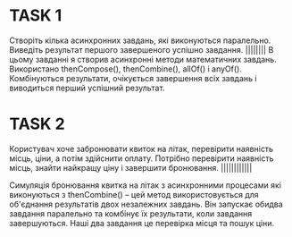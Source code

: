 # TASK 1
Створіть кілька асинхронних завдань, які виконуються паралельно.
Виведіть результат першого завершеного успішно завдання. ||||||||
В цьому завданні я створив асинхронні методи математичних завдань. Використано thenCompose(), thenCombine(), allOf() і anyOf().
Комбінуються результати, очікується завершення всіх завдань і виводиться перший успішний результат.
# TASK 2
Користувач хоче забронювати квиток на літак, перевірити
наявність місць, ціни, а потім здійснити оплату. Потрібно перевірити
наявність місць, знайти найкращу ціну і завершити бронювання. ||||||||||||

Симуляція бронювання квитка на літак з асинхронними процесами які виконуються з thenCombine() – цей метод використовується для об'єднання результатів двох незалежних завдань. Він запускає обидва завдання паралельно та комбінує їх результати,
коли завдання завершуються. Наші два завдання це перевірка місця та пошук ціни.
